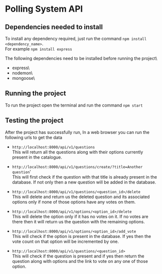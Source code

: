 # Polling System API

## Dependencies needed to install

To install any dependency required, just run the command `npm install <dependency_name>`.\
For example `npm install express`

The following dependencies need to be installed before running the project\
* express\
* nodemon\
* mongoose\

## Running the project

To run the project open the terminal and run the command `npm start`

## Testing the project

After the project has successfully run, In a web browser you can run the following urls to get the data

* `http://localhost:8000/api/v1/questions`\
  This will return all the questions along with their options currently present in the catalogue.

* `http://localhost:8000/api/v1/questions/create/?title=Another question`'\
  This will first check if the question with that title is already present in the database. If not only then a new question will be added in the database.

* `http://localhost:8000/api/v1/questions/<question_id>/delete`\
  This will delete and return us the deleted question and its associated options only if none of those options have any votes on them.

* `http://localhost:8000/api/v1/options/<option_id>/delete`\
  This will delete the option only if it has no votes on it. If no votes are there then it will return us the question with the remaining options.

* `http://localhost:8000/api/v1/options/<option_id>/add_vote`\
  This will check if the option is present in the database. If yes then the vote count on that option will be incremented by one.

* `http://localhost:8000/api/v1/questions/<question_id>`\
  This will check if the question is present and if yes then return the question along with options and the link to vote on any one of those option.